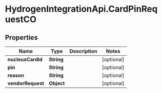 # HydrogenIntegrationApi.CardPinRequestCO

## Properties
Name | Type | Description | Notes
------------ | ------------- | ------------- | -------------
**nucleusCardId** | **String** |  | [optional] 
**pin** | **String** |  | [optional] 
**reason** | **String** |  | [optional] 
**vendorRequest** | **Object** |  | [optional] 


